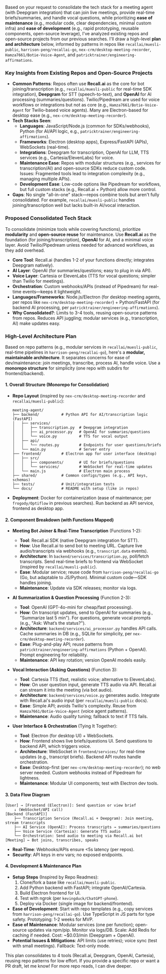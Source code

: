 Based on your request to consolidate the tech stack for a meeting agent (with Deepgram integration) that can join live meetings, provide real-time briefs/summaries, and handle vocal questions, while prioritizing **ease of maintenance** (e.g., modular code, clear dependencies, minimal custom infra) and **ease of development** (e.g., rapid prototyping, reusable components, open-source leverage), I've analyzed existing repos and open-source projects from our previous searches. I'll draw a high-level **plan and architecture** below, informed by patterns in repos like `recallai/muesli-public`, `harrison-peng/recallai-go`, `nex-crm/desktop-meeting-recorder`, `Hamza7661/Botie-Voice-Agent`, and `patricktrainer/engineering-affirmations`.

### Key Insights from Existing Repos and Open-Source Projects
- **Common Patterns**: Repos often use **Recall.ai** as the core for bot joining/transcription (e.g., `recallai/muesli-public` for real-time SDK integration), **Deepgram** for STT (speech-to-text), and **OpenAI** for AI processing (summaries/questions). Twilio/Pipedream are used for voice workflows or integrations but not as core (e.g., `Hamza7661/Botie-Voice-Agent` for Twilio-based voice agents). Many are Electron-based for desktop ease (e.g., `nex-crm/desktop-meeting-recorder`).
- **Tech Stacks Seen**:
  - **Languages**: JavaScript/Node.js (common for SDKs/webhooks), Python (for AI/API logic, e.g., `patricktrainer/engineering-affirmations`).
  - **Frameworks**: Electron (desktop apps), Express/FastAPI (APIs), WebSockets (real-time).
  - **Integrations**: Deepgram for transcription, OpenAI for LLM, TTS services (e.g., Cartesia/ElevenLabs) for voice.
  - **Maintenance Ease**: Repos with modular structures (e.g., services for transcription/AI) and open-source SDKs reduce custom code. Issues: Fragmented tools lead to integration complexity (e.g., managing multiple APIs).
  - **Development Ease**: Low-code options like Pipedream for workflows, but full custom stacks (e.g., Recall.ai + Python) allow more control.
- **Gaps**: No single "all-in-one" stack—repos combine tools but aren't fully consolidated. For example, `recallai/muesli-public` handles joining/transcription well but lacks built-in AI/vocal interaction.

### Proposed Consolidated Tech Stack
To consolidate (minimize tools while covering functions), prioritize **modularity** and **open-source reuse** for maintenance. Use **Recall.ai** as the foundation (for joining/transcription), **OpenAI** for AI, and a minimal voice layer. Avoid Twilio/Pipedream unless needed for advanced workflows, as they add overhead.

- **Core Tool**: Recall.ai (handles 1-2 of your functions directly; integrates Deepgram natively).
- **AI Layer**: OpenAI (for summaries/questions; easy to plug in via API).
- **Voice Layer**: Cartesia or ElevenLabs (TTS for vocal questions; simpler than Twilio for meetings).
- **Orchestration**: Custom webhooks/APIs (instead of Pipedream) for real-time events—keeps it lightweight.
- **Languages/Frameworks**: Node.js/Electron (for desktop meeting agents, per repos like `nex-crm/desktop-meeting-recorder`) + Python/FastAPI (for backend AI processing, per `patricktrainer/engineering-affirmations`).
- **Why Consolidated?**: Limits to 3-4 tools, reusing open-source patterns from repos. Reduces API juggling; modular services (e.g., transcription, AI) make updates easy.

### High-Level Architecture Plan
Based on repo patterns (e.g., modular services in `recallai/muesli-public`, real-time pipelines in `harrison-peng/recallai-go`), here's a **modular, maintainable architecture**. It separates concerns for ease of dev/maintenance: join meetings, transcribe, process AI, handle voice. Use a **monorepo structure** for simplicity (one repo with subdirs for frontend/backend).

#### 1. **Overall Structure (Monorepo for Consolidation)**
   - **Repo Layout** (inspired by `nex-crm/desktop-meeting-recorder` and `recallai/muesli-public`):
     ```
     meeting-agent/
     ├── backend/          # Python API for AI/transcription logic (FastAPI)
     │   ├── services/
     │   │   ├── transcription.py  # Deepgram integration
     │   │   ├── ai_processor.py   # OpenAI for summaries/questions
     │   │   └── voice.py          # TTS for vocal output
     │   ├── api/
     │   │   └── routes.py         # Endpoints for user questions/briefs
     │   └── main.py               # Server entry
     ├── frontend/         # Electron app for user interface (desktop)
     │   ├── src/
     │   │   ├── components/       # UI for briefs/questions
     │   │   └── services/         # WebSocket for real-time updates
     │   └── main.js               # Electron main process
     ├── shared/           # Common configs/types (e.g., API keys, schemas)
     ├── tests/            # Unit/integration tests
     └── docs/             # README with setup (like in repos)
     ```
   - **Deployment**: Docker for containerization (ease of maintenance; per `frogody/Optiflow` in previous searches). Run backend as API service, frontend as desktop app.

#### 2. **Component Breakdown (with Functions Mapped)**
   - **Meeting Bot Joiner & Real-Time Transcription** (Functions 1-2):
     - **Tool**: Recall.ai SDK (native Deepgram integration for STT).
     - **How**: Use Recall.ai to send bot to meeting URL. Capture live audio/transcripts via webhooks (e.g., `transcript.data` events).
     - **Architecture**: In `backend/services/transcription.py`, poll/fetch transcripts. Send real-time briefs to frontend via WebSocket (inspired by `recallai/muesli-public`).
     - **Ease**: Modular service; reuse code from `harrison-peng/recallai-go` (Go, but adaptable to JS/Python). Minimal custom code—SDK handles joining.
     - **Maintenance**: Update via SDK releases; monitor via logs.

   - **AI Summarization & Question Processing** (Function 2-3):
     - **Tool**: OpenAI (GPT-4o-mini for cheap/fast processing).
     - **How**: On transcript updates, send to OpenAI for summaries (e.g., "Summarize last 5 min"). For questions, generate vocal prompts (e.g., "Ask: What’s the status?").
     - **Architecture**: `backend/services/ai_processor.py` handles API calls. Cache summaries in DB (e.g., SQLite for simplicity, per `nex-crm/desktop-meeting-recorder`).
     - **Ease**: Plug-and-play API; reuse patterns from `patricktrainer/engineering-affirmations` (Python + OpenAI). Prompt engineering for reliability.
     - **Maintenance**: API key rotation; version OpenAI models easily.

   - **Vocal Interaction (Asking Questions)** (Function 3):
     - **Tool**: Cartesia TTS (fast, realistic voice; alternative to ElevenLabs).
     - **How**: On user question input, generate TTS audio via API. Recall.ai can stream it into the meeting (via bot audio).
     - **Architecture**: `backend/services/voice.py` generates audio. Integrate with Recall.ai's audio input (per `recallai/muesli-public` docs).
     - **Ease**: Simple API; avoids Twilio's complexity. Reuse from `Hamza7661/Botie-Voice-Agent` (voice agent patterns).
     - **Maintenance**: Audio quality tuning; fallback to text if TTS fails.

   - **User Interface & Orchestration** (Tying It Together):
     - **Tool**: Electron (for desktop UI) + WebSockets.
     - **How**: Frontend shows live briefs/questions UI. Send questions to backend API, which triggers voice.
     - **Architecture**: WebSocket in `frontend/services/` for real-time updates (e.g., transcript briefs). Backend API routes handle orchestration.
     - **Ease**: Desktop-first (per `nex-crm/desktop-meeting-recorder`); no web server needed. Custom webhooks instead of Pipedream for lightness.
     - **Maintenance**: Modular UI components; test with Electron dev tools.

#### 3. **Data Flow Diagram**
   ```
   [User] → [Frontend (Electron)]: Send question or view brief
       ↓ (WebSocket/API call)
   [Backend (FastAPI)]
       ├── Transcription Service (Recall.ai + Deepgram): Join meeting, stream transcripts
       ├── AI Service (OpenAI): Process transcripts → summaries/questions
       ├── Voice Service (Cartesia): Generate TTS audio
       └── Orchestration: Send audio to meeting via Recall.ai bot
   [Meeting] ← Bot joins, transcribes, speaks
   ```
   - **Real-Time**: Webhooks/APIs ensure <5s latency (per repos).
   - **Security**: API keys in env vars; no exposed endpoints.

#### 4. **Development & Maintenance Plan**
   - **Setup Steps** (Inspired by Repo Readmes):
     1. Clone/fork a base like `recallai/muesli-public`.
     2. Add Python backend with FastAPI; integrate OpenAI/Cartesia.
     3. Build Electron frontend for UI.
     4. Test with ngrok (per `kevingduck/ChatGPT-phone`).
     5. Deploy via Docker (single image for backend/frontend).
   - **Ease of Development**: Start with repo templates (e.g., copy services from `harrison-peng/recallai-go`). Use TypeScript in JS parts for type safety. Prototyping: 1-2 weeks for MVP.
   - **Ease of Maintenance**: Modular services (one per function); open-source updates via npm/pip. Monitor via logs/DB. Scale: Add Redis for caching if needed. Cost: ~$0.03/min (Deepgram + OpenAI).
   - **Potential Issues & Mitigations**: API limits (use retries); voice sync (test with small meetings). Fallback: Text-only mode.

This plan consolidates to 4 tools (Recall.ai, Deepgram, OpenAI, Cartesia), reusing repo patterns for low effort. If you provide a specific repo or want a PR draft, let me know! For more repo reads, I can dive deeper.
